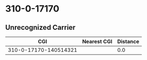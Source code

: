 # 310-0-17170
## Unrecognized Carrier


| CGI | Nearest CGI | Distance |
|-----|-------------|----------|
| 310-0-17170-140514321 |  | 0.0 |
